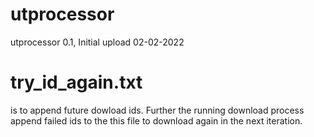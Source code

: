 # utprocessor
utprocessor 0.1, Initial upload 02-02-2022

# try_id_again.txt 
is to append future dowload ids. Further the running download process append failed ids to the this file to download again in the next iteration. 

